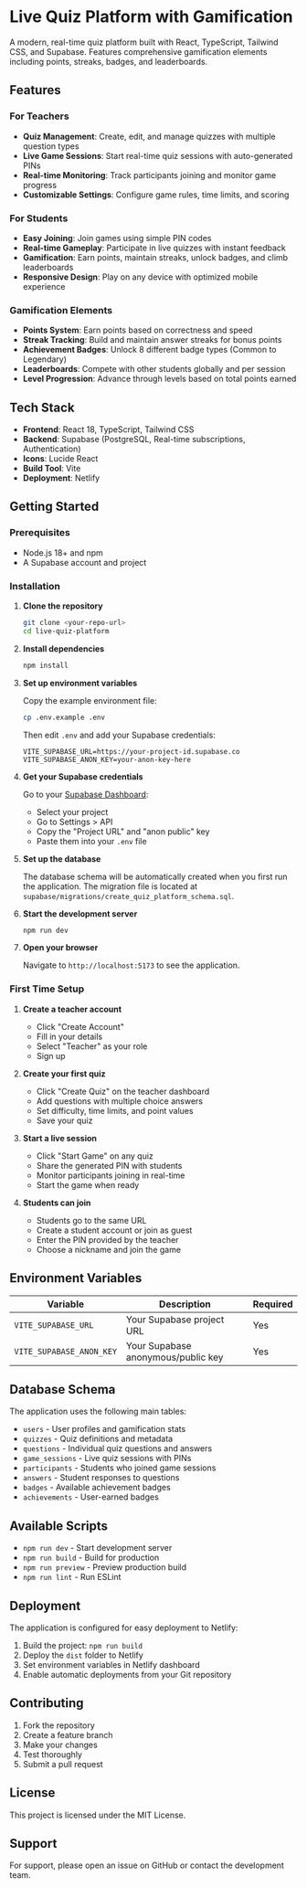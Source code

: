 # Live Quiz Platform with Gamification

A modern, real-time quiz platform built with React, TypeScript, Tailwind CSS, and Supabase. Features comprehensive gamification elements including points, streaks, badges, and leaderboards.

## Features

### For Teachers
- **Quiz Management**: Create, edit, and manage quizzes with multiple question types
- **Live Game Sessions**: Start real-time quiz sessions with auto-generated PINs
- **Real-time Monitoring**: Track participants joining and monitor game progress
- **Customizable Settings**: Configure game rules, time limits, and scoring

### For Students
- **Easy Joining**: Join games using simple PIN codes
- **Real-time Gameplay**: Participate in live quizzes with instant feedback
- **Gamification**: Earn points, maintain streaks, unlock badges, and climb leaderboards
- **Responsive Design**: Play on any device with optimized mobile experience

### Gamification Elements
- **Points System**: Earn points based on correctness and speed
- **Streak Tracking**: Build and maintain answer streaks for bonus points
- **Achievement Badges**: Unlock 8 different badge types (Common to Legendary)
- **Leaderboards**: Compete with other students globally and per session
- **Level Progression**: Advance through levels based on total points earned

## Tech Stack

- **Frontend**: React 18, TypeScript, Tailwind CSS
- **Backend**: Supabase (PostgreSQL, Real-time subscriptions, Authentication)
- **Icons**: Lucide React
- **Build Tool**: Vite
- **Deployment**: Netlify

## Getting Started

### Prerequisites
- Node.js 18+ and npm
- A Supabase account and project

### Installation

1. **Clone the repository**
   ```bash
   git clone <your-repo-url>
   cd live-quiz-platform
   ```

2. **Install dependencies**
   ```bash
   npm install
   ```

3. **Set up environment variables**
   
   Copy the example environment file:
   ```bash
   cp .env.example .env
   ```
   
   Then edit `.env` and add your Supabase credentials:
   ```env
   VITE_SUPABASE_URL=https://your-project-id.supabase.co
   VITE_SUPABASE_ANON_KEY=your-anon-key-here
   ```

4. **Get your Supabase credentials**
   
   Go to your [Supabase Dashboard](https://supabase.com/dashboard):
   - Select your project
   - Go to Settings > API
   - Copy the "Project URL" and "anon public" key
   - Paste them into your `.env` file

5. **Set up the database**
   
   The database schema will be automatically created when you first run the application. The migration file is located at `supabase/migrations/create_quiz_platform_schema.sql`.

6. **Start the development server**
   ```bash
   npm run dev
   ```

7. **Open your browser**
   
   Navigate to `http://localhost:5173` to see the application.

### First Time Setup

1. **Create a teacher account**
   - Click "Create Account" 
   - Fill in your details
   - Select "Teacher" as your role
   - Sign up

2. **Create your first quiz**
   - Click "Create Quiz" on the teacher dashboard
   - Add questions with multiple choice answers
   - Set difficulty, time limits, and point values
   - Save your quiz

3. **Start a live session**
   - Click "Start Game" on any quiz
   - Share the generated PIN with students
   - Monitor participants joining in real-time
   - Start the game when ready

4. **Students can join**
   - Students go to the same URL
   - Create a student account or join as guest
   - Enter the PIN provided by the teacher
   - Choose a nickname and join the game

## Environment Variables

| Variable | Description | Required |
|----------|-------------|----------|
| `VITE_SUPABASE_URL` | Your Supabase project URL | Yes |
| `VITE_SUPABASE_ANON_KEY` | Your Supabase anonymous/public key | Yes |

## Database Schema

The application uses the following main tables:
- `users` - User profiles and gamification stats
- `quizzes` - Quiz definitions and metadata
- `questions` - Individual quiz questions and answers
- `game_sessions` - Live quiz sessions with PINs
- `participants` - Students who joined game sessions
- `answers` - Student responses to questions
- `badges` - Available achievement badges
- `achievements` - User-earned badges

## Available Scripts

- `npm run dev` - Start development server
- `npm run build` - Build for production
- `npm run preview` - Preview production build
- `npm run lint` - Run ESLint

## Deployment

The application is configured for easy deployment to Netlify:

1. Build the project: `npm run build`
2. Deploy the `dist` folder to Netlify
3. Set environment variables in Netlify dashboard
4. Enable automatic deployments from your Git repository

## Contributing

1. Fork the repository
2. Create a feature branch
3. Make your changes
4. Test thoroughly
5. Submit a pull request

## License

This project is licensed under the MIT License.

## Support

For support, please open an issue on GitHub or contact the development team.
